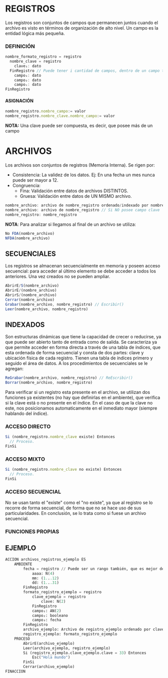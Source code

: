 # REGISTROS
Los registros son conjuntos de campos que permanecen juntos cuando el archivo es visto en términos de organización de alto nivel. Un campo es la entidad lógica más pequeña.
### DEFINICIÓN
```js
nombre_formato_registro = registro
  nombre_clave = registro
    clave₁: dato
  FinRegistro // Puede tener i cantidad de campos, dentro de un campo también puede haber un registro
    campo₁: dato
    campo₂: dato
    campoᵢ: dato
FinRegistro
```
#### ASIGNACIÓN
```js
nombre_registro.nombre_campo:= valor
nombre_registro.nombre_clave.nombre_campo:= valor
```
**NOTA:** Una clave puede ser compuesta, es decir, que posee más de un campo
# ARCHIVOS
Los archivos son conjuntos de registros (Memoria Interna). Se rigen por:
- Consistencia: La validez de los datos. Ej: En una fecha un mes nunca puede ser mayor a 12.
- Congruencia:
    - Fina: Validación entre datos de archivos DISTINTOS.
    - Gruesa: Validación entre datos de UN MISMO archivo.
```js
nombre_archivo: archivo de nombre_registro ordenado/indexado por nombre_clave // Si esta ordenado o indexado por alguna clave (Si esta ordenado o indexado depende del tipo de archivo: Secuencial o Indexado)
nombre_archivo: archivo de nombre_registro // Si NO posee campo clave
nombre_registro: nombre_registro
```

**NOTA**: Para analizar si llegamos al final de un archivo se utiliza:
```js
No FDA(nombre_archivo)
NFDA(nombre_archivo)
```

## SECUENCIALES
Los registros se almacenan secuencialmente en memoria y poseen acceso secuencial: para acceder al último elemento se debe acceder a todos los anteriores. Una vez creados no se pueden ampliar.
```js
AbrirE/S(nombre_archivo)
AbrirE/(nombre_archivo)
AbrirS/(nombre_archivo)
Cerrar(nombre_archivo)
Grabar(nombre_archivo, nombre_registro) // Escribir()
Leer(nombre_archivo, nombre_registro)
```
## INDEXADOS
Son estructuras dinámicas que tiene la capacidad de crecer o reducirse, ya que puede ser abierto tanto de entrada como de salida. Se caracteriza ya que permite acceder en forma directa a través de una tabla de índices, que esta ordenada de forma secuencial y consta de dos partes: clave y ubicación física de cada registro. Tienen una tabla de índices primero y seguido el área de datos.
A los procedimientos de secuenciales se le agregan:
```js
ReGrabar(nombre_archivo, nombre_registro) // ReEscribir()
Borrar(nombre_archivo, nombre_registro)
```
Para verificar si un registro esta presente en el archivo, se utilizan dos funciones ya existentes (no hay que definirlas en el ambiente), que verifica si la clave está o no presente en el índice. En el caso de que la clave no este, nos posicionamos automaticamente en el inmediato mayor (siempre hablando del índice).
### ACCESO DIRECTO
```js
Si (nombre_registro.nombre_clave existe) Entonces
  // Proceso.
FinSi
```
### ACCESO MIXTO
```js
Si (nombre_registro.nombre_clave no existe) Entonces
  // Proceso.
FinSi
```
### ACCESO SECUENCIAL
No se usan tanto el "existe" como el "no existe", ya que al registro se lo recorre de forma secuencial, de forma que no se hace uso de sus particularidades. En conclusión, se lo trata como si fuese un archivo secuencial.
### FUNCIONES PROPIAS
## EJEMPLO
```py
ACCION archivos_registros_ejemplo ES
    AMBIENTE
        fecha = registro // Puede ser un rango también, que es mejor debido a la consistencia automática
            aaaa: N(4)
            mm: (1...12)
            dd: (1...31)
        FinRegistro
        formato_registro_ejemplo = registro
            clave_ejemplo = registro
                clave: N(2)
            FinRegistro
            campo₁: AN(2)
            campo₂: booleano
            campo₃: fecha
        FinRegistro
        archivo_ejemplo: Archivo de registro_ejemplo ordenado por clave_ejemplo
        registro_ejemplo: formato_registro_ejemplo
    PROCESO
        AbrirE(archivo_ejemplo)
        Leer(archivo_ejemplo, registro_ejemplo)
        Si (registro_ejemplo.clave_ejemplo.clave = 33) Entonces
            Esc("Hola mundo")
        FinSi
        Cerrar(archivo_ejemplo)
FINACCION
```
